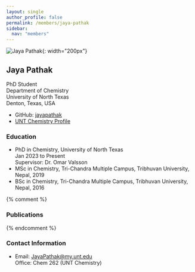 ```yaml
---
layout: single
author_profile: false
permalink: /members/jaya-pathak
sidebar:
  nav: "members"
---
```


![Jaya Pathak]({{site.url}}/assets/images/JayaPathak.jpg){: width="200px"}

## Jaya Pathak 
PhD Student  
Department of Chemistry  
University of North Texas  
Denton, Texas, USA  

* GitHub: [jayapathak](https://github.com/jayapathak)  
* [UNT Chemistry Profile](https://chemistry.unt.edu/people/jaya-pathak)  

### Education
* PhD in Chemistry, University of North Texas  
  Jan 2023 to Present  
  Supervisor: Dr. Omar Valsson  
* MSc in Chemistry, Tri-Chandra Multiple Campus, Tribhuvan University, Nepal, 2019   
* BSc in Chemistry, Tri-Chandra Multiple Campus, Tribhuvan University, Nepal, 2016 

{% comment %}
### Publications
{% endcomment %}

### Contact Information
* Email: [JayaPathak@my.unt.edu](mailto:JayaPathak@my.unt.edu)  
  Office: Chem 262 (UNT Chemistry)
